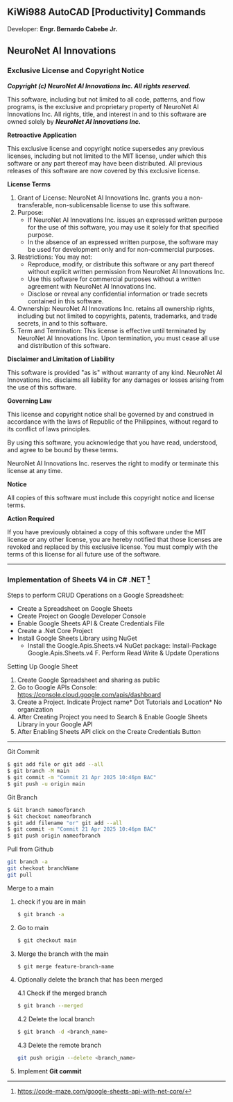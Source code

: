 ## KiWi988 AutoCAD [Productivity] Commands
Developer: **Engr. Bernardo Cabebe Jr.**

## NeuroNet AI Innovations

### Exclusive License and Copyright Notice

***Copyright (c) NeuroNet AI Innovations Inc. All rights reserved.***

This software, including but not limited to all code, patterns, and flow programs, is the exclusive and proprietary property of NeuroNet AI Innovations Inc. All rights, title, and interest in and to this software are owned solely by ***NeuroNet AI Innovations Inc.***

**Retroactive Application**

This exclusive license and copyright notice supersedes any previous licenses, including but not limited to the MIT license, under which this software or any part thereof may have been distributed. All previous releases of this software are now covered by this exclusive license.

**License Terms**

1. Grant of License: NeuroNet AI Innovations Inc. grants you a non-transferable, non-sublicensable license to use this software.
2. Purpose:
    - If NeuroNet AI Innovations Inc. issues an expressed written purpose for the use of this software, you may use it solely for that specified purpose.
    - In the absence of an expressed written purpose, the software may be used for development only and for non-commercial purposes.
3. Restrictions: You may not:
    - Reproduce, modify, or distribute this software or any part thereof without explicit written permission from NeuroNet AI Innovations Inc.
    - Use this software for commercial purposes without a written agreement with NeuroNet AI Innovations Inc.
    - Disclose or reveal any confidential information or trade secrets contained in this software.
4. Ownership: NeuroNet AI Innovations Inc. retains all ownership rights, including but not limited to copyrights, patents, trademarks, and trade secrets, in and to this software.
5. Term and Termination: This license is effective until terminated by NeuroNet AI Innovations Inc. Upon termination, you must cease all use and distribution of this software.

**Disclaimer and Limitation of Liability**

This software is provided "as is" without warranty of any kind. NeuroNet AI Innovations Inc. disclaims all liability for any damages or losses arising from the use of this software.

**Governing Law**

This license and copyright notice shall be governed by and construed in accordance with the laws of Republic of the Philippines, without regard to its conflict of laws principles.

By using this software, you acknowledge that you have read, understood, and agree to be bound by these terms.

NeuroNet AI Innovations Inc. reserves the right to modify or terminate this license at any time.

**Notice**

All copies of this software must include this copyright notice and license terms.

**Action Required**

If you have previously obtained a copy of this software under the MIT license or any other license, you are hereby notified that those licenses are revoked and replaced by this exclusive license. You must comply with the terms of this license for all future use of the software.

----
### Implementation of Sheets V4 in C# .NET [^1]
Steps to perform CRUD Operations on a Google Spreadsheet: 
+ Create a Spreadsheet on Google Sheets 
+ Create Project on Google Developer Console 
+ Enable Google Sheets API & Create Credentials File 
+ Create a .Net Core Project 
+ Install Google Sheets Library using NuGet
  + Install the Google.Apis.Sheets.v4 NuGet package: Install-Package Google.Apis.Sheets.v4 F. Perform Read Write & Update Operations


Setting Up Google Sheet

1. Create Google Spreadsheet and sharing as public
2. Go to Google APIs Console:  https://console.cloud.google.com/apis/dashboard
3. Create a Project. Indicate Project name* Dot Tutorials and Location* No organization
4. After Creating Project you need to Search & Enable Google Sheets Library in your Google API
5. After Enabling Sheets API click on the Create Credentials Button 

[^1]: https://code-maze.com/google-sheets-api-with-net-core/

----
Git Commit
```sh
$ git add file or git add --all
$ git branch -M main
$ git commit -m "Commit 21 Apr 2025 10:46pm BAC"
$ git push -u origin main
```
Git Branch
```sh
$ Git branch nameofbranch
$ Git checkout nameofbranch
$ git add filename "or" git add --all
$ git commit -m "Commit 21 Apr 2025 10:46pm BAC"
$ git push origin nameofbranch
```

Pull from Github
```sh
git branch -a
git checkout branchName
git pull
```

Merge to a main
1. check if you are in main
   ```sh
   $ git branch -a
   ```
2. Go to main
   ```sh
   $ git checkout main
   ```
3. Merge the branch with the main
   ```sh
   $ git merge feature-branch-name
   ```
4. Optionally delete the branch that has been merged

   4.1 Check if the merged branch
      ```sh
      $ git branch --merged
      ```
   4.2 Delete the local branch
      ```sh
      $ git branch -d <branch_name>
      ```
   4.3 Delete the remote branch
      ```sh
      git push origin --delete <branch_name>
      ```
5. Implement **Git commit**
